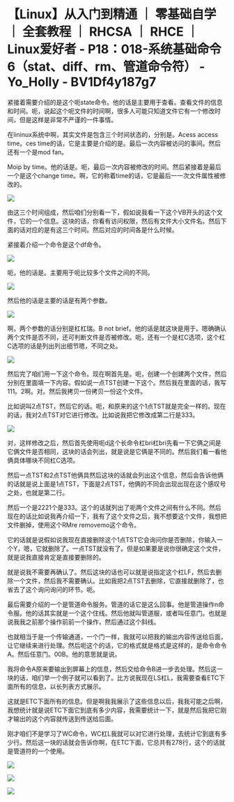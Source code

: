 # 【Linux】从入门到精通 ｜ 零基础自学 ｜ 全套教程 ｜ RHCSA ｜ RHCE ｜ Linux爱好者 - P18：018-系统基础命令6（stat、diff、rm、管道命令符） - Yo_Holly - BV1Df4y187g7

紧接着需要介绍的是这个呃state命令。他的话是主要用于查看。查看文件的信息和时间。呃，说起这个呃文件的时间啊，很多人可能只知道文件它有一个修改时间，但是这样是非常不严谨的一件事情。

在lininux系统中啊，其实文件是包含三个时间状态的，分别是。Acess access time。ces time的话，它是主要是介绍的是。最后一次内容被访问的事间。然后还有一个是mod fan。

Moip by time。他的话是。呃，最后一次内容被修改的时间。然后紧接着是最后一个是这个change time。啊，它的称着time的话，它是最后一一次文件属性被修改的。



![](img/e41152e0780512ca3dbf56b0dbe3502f_1.png)

由这三个时间组成，然后咱们分别看一下，假如说我看一下这个VB开头的这个文件，它的一个信息。这块的话，你看有访问权限，然后有文件大小文件名。然后下面的话对应的是有这三个时间。然后对应的时间各是什么时候。

紧接着介绍一个命令是这个df命令。

![](img/e41152e0780512ca3dbf56b0dbe3502f_3.png)

呃，他的话是。主要用于呃比较多个文件之间的不同。

![](img/e41152e0780512ca3dbf56b0dbe3502f_5.png)

然后他的话是主要的话是有两个参数。

![](img/e41152e0780512ca3dbf56b0dbe3502f_7.png)

啊，两个参数的话分别是杠杠瑞。B not brief。他的话是就这块是用于。嗯确确认两个文件是否不同，还可判断文件是否被修改。呃，还有一个是杠C选项，这个杠C选项的话是列出列出细节嗯，不同之处。



![](img/e41152e0780512ca3dbf56b0dbe3502f_9.png)

然后完了咱们用一下这个命令。现在啊首先是。呃，创建一个创建两个文件，然后分别在里面填一下内容。假如说一点TST创建一下这个。然后我在里面的话，我写111。2啊。对。然后我拷贝一份拷贝一份这个文件。

比如说叫2点TST，然后它的话。呃，和原来的这个1点TST就是完全一样的。现在的话，我对2点TST对它进行修改。比如说我把它修改成第二行是333。



![](img/e41152e0780512ca3dbf56b0dbe3502f_11.png)

对，这样修改之后，然后首先使用呃d这个长命令杠bri杠bri先看一下它俩之间是它俩文件是否相同，这块的话会列出，就是说是它俩是不同的。然后我们看一看他俩具体哪块不同杠C选项。

然后一点TST和2点TST他俩具然后这块的话就会列出这个信息，然后会告诉他俩的话就是说上面是1点TST，下面是2点TST，他俩的不同会出现出现在这个感叹号之处，也就是第二行。

然后一个是2221个是333。这个的话就列出了呃两个文件之间有什么不同。然后现在的话比如说我再介绍一下，我有了这个文件之后，我不想要这个文件，我想把文件删掉，使用这个RMre removemo这个命令。

它的话就是说假如说我现在直接删除这个1点TST它会询问你是否删除，你输入一个Y，嗯，它就删除了。一点TST就没有了。但是如果要是说你很确定这个文件，就是说我直接肯定是直接要删除的。

就是说我不需要再确认了。然后这块的话也可以就是说指定这个杠LF，然后去删除一个文件，然后我不需要确认。比如我把2点TST去删除，它直接就删除了，也省去了这个询问询问的环节。呃。

最后需要介绍的一个是管道命令服务。管道的话它是这么回事。他是管道操作n命令服。他的话其实就是一个这个住线。然后他就叫管道服，或者叫任意门。也就是说我我之前那个操作前前一个操作，然后通过这个斜线。

也就相当于是一个传输通道，一个门一样，我就可以把我的输出内容传送给后面，让它继续来进行处理。然后呃这个的话，它的格式就是格式是这样的，是命令命令A。然后任意门。00B。他的意思就是说。

我将命令A原来要输出到屏幕上的信息，然后交给命令B进一步去处理。然后这一块的话，咱们举一个例子就可以看到了。比方说我现在LS杠L，我需要查看ETC下面所有的信息，以长列表方式展示。

这就是ETC下面所有的信息。但是啊我我展示了这些信息以后，我我可能之后啊，我想统计就是说ETC下面它到底有多少内容，我需要统计一下，就是然后我把它刚才输出的这个内容就传送到传送给后面。

刚才咱们不是学习了WC命令，WC杠L我就可以对它进行处理，去统计它到底有多少行。然后这一块的话就会告诉你啊，在ETC下面，它总共有278行，这个的话就是管道符的一个使用。



![](img/e41152e0780512ca3dbf56b0dbe3502f_13.png)

![](img/e41152e0780512ca3dbf56b0dbe3502f_14.png)

![](img/e41152e0780512ca3dbf56b0dbe3502f_15.png)